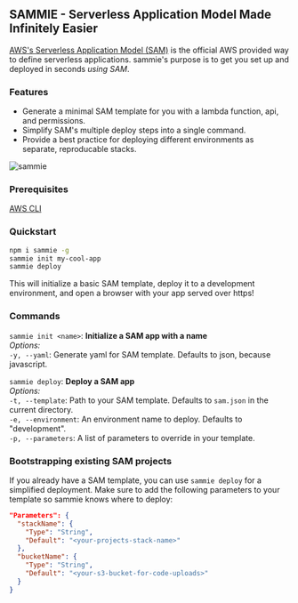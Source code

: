 ## SAMMIE - Serverless Application Model Made Infinitely Easier

[AWS's Serverless Application Model (SAM)](https://github.com/awslabs/serverless-application-model) is the official AWS provided way to define serverless applications. sammie's purpose is to get you set up and deployed in seconds _using SAM_.

### Features

* Generate a minimal SAM template for you with a lambda function, api, and permissions.
* Simplify SAM's multiple deploy steps into a single command.
* Provide a best practice for deploying different environments as separate, reproducable stacks.

![sammie](https://user-images.githubusercontent.com/411908/35882654-ea43468a-0b52-11e8-9a0c-d5d721e56a51.gif)

### Prerequisites

[AWS CLI](https://aws.amazon.com/cli/)

### Quickstart

```bash
npm i sammie -g
sammie init my-cool-app
sammie deploy
```

This will initialize a basic SAM template, deploy it to a development environment, and open a browser with your app served over https!

### Commands

`sammie init <name>`: **Initialize a SAM app with a name**  
_Options:_  
`-y, --yaml`: Generate yaml for SAM template. Defaults to json, because javascript.

`sammie deploy`: **Deploy a SAM app**  
_Options:_  
`-t, --template`: Path to your SAM template. Defaults to `sam.json` in the current directory.  
`-e, --environment`: An environment name to deploy. Defaults to "development".  
`-p, --parameters`: A list of parameters to override in your template.

### Bootstrapping existing SAM projects

If you already have a SAM template, you can use `sammie deploy` for a simplified deployment.
Make sure to add the following parameters to your template so sammie knows where to deploy:

```json
"Parameters": {
  "stackName": {
    "Type": "String",
    "Default": "<your-projects-stack-name>"
  },
  "bucketName": {
    "Type": "String",
    "Default": "<your-s3-bucket-for-code-uploads>"
  }
}
```
